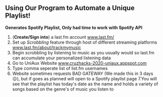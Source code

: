 ## Using Our Program to Automate a Unique Playlist!
**Generates Spotify Playlist, Only had time to work with Spotify API**
1. (**Create/Sign into**) a last.fm account www.last.fm/
2. Set up *Scrobbling* feature through host of different streaming platforms www.last.fm/about/trackmymusic
3. Begin scrobbling by listening to music as you usually would so last.fm can accumulate your personalized listening data
4. Go to UniAux Website www.cruzhacks-2020-uniaux.appspot.com
5. Type comma seperate list of list.fm usernames
6. Website sometimes requests BAD GATEWAY (We made this in 3 days 😉), but if goes as planned will open to a Spotify playlist page
7.You will see that the playlist has today's date as the name and holds a variety of songs based on the genre's of music you listen to
